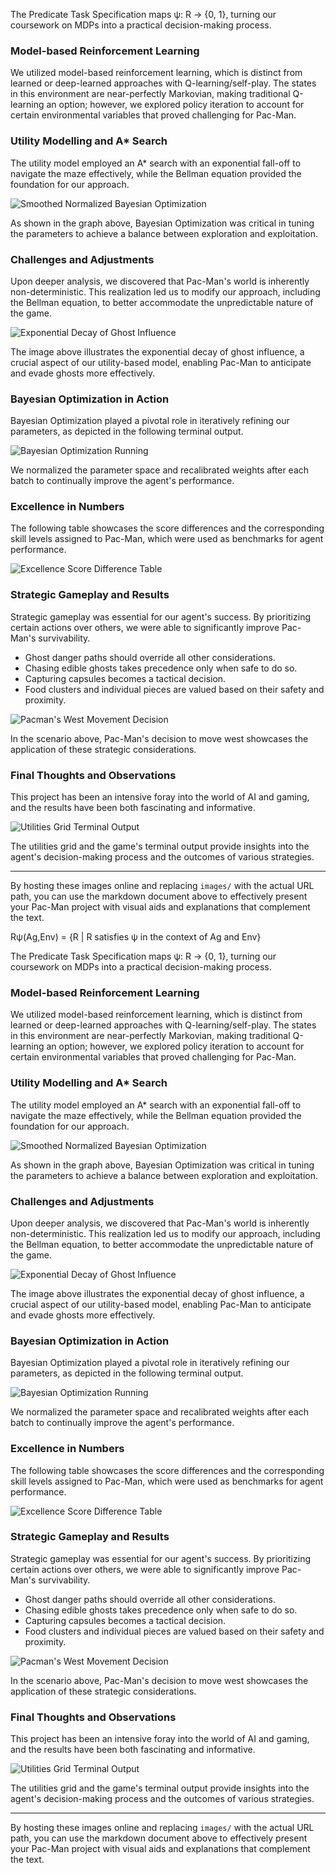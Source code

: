 
The Predicate Task Specification maps ψ: R → {0, 1}, turning our coursework on MDPs into a practical decision-making process.

### Model-based Reinforcement Learning

We utilized model-based reinforcement learning, which is distinct from learned or deep-learned approaches with Q-learning/self-play. The states in this environment are near-perfectly Markovian, making traditional Q-learning an option; however, we explored policy iteration to account for certain environmental variables that proved challenging for Pac-Man.

### Utility Modelling and A* Search

The utility model employed an A* search with an exponential fall-off to navigate the maze effectively, while the Bellman equation provided the foundation for our approach. 

![Smoothed Normalized Bayesian Optimization](images/Smoothed_Normalised_BO.jpg)

As shown in the graph above, Bayesian Optimization was critical in tuning the parameters to achieve a balance between exploration and exploitation.

### Challenges and Adjustments

Upon deeper analysis, we discovered that Pac-Man's world is inherently non-deterministic. This realization led us to modify our approach, including the Bellman equation, to better accommodate the unpredictable nature of the game.

![Exponential Decay of Ghost Influence](images/Ghost_Influence.jpg)

The image above illustrates the exponential decay of ghost influence, a crucial aspect of our utility-based model, enabling Pac-Man to anticipate and evade ghosts more effectively.

### Bayesian Optimization in Action

Bayesian Optimization played a pivotal role in iteratively refining our parameters, as depicted in the following terminal output.

![Bayesian Optimization Running](images/BO_running.jpg)

We normalized the parameter space and recalibrated weights after each batch to continually improve the agent's performance.

### Excellence in Numbers

The following table showcases the score differences and the corresponding skill levels assigned to Pac-Man, which were used as benchmarks for agent performance.

![Excellence Score Difference Table](images/Excellence.jpg)

### Strategic Gameplay and Results

Strategic gameplay was essential for our agent's success. By prioritizing certain actions over others, we were able to significantly improve Pac-Man's survivability.

- Ghost danger paths should override all other considerations.
- Chasing edible ghosts takes precedence only when safe to do so.
- Capturing capsules becomes a tactical decision.
- Food clusters and individual pieces are valued based on their safety and proximity.

![Pacman's West Movement Decision](images/West.jpg)

In the scenario above, Pac-Man's decision to move west showcases the application of these strategic considerations.

### Final Thoughts and Observations

This project has been an intensive foray into the world of AI and gaming, and the results have been both fascinating and informative.

![Utilities Grid Terminal Output](images/Terminal_Output.jpg)

The utilities grid and the game's terminal output provide insights into the agent's decision-making process and the outcomes of various strategies.

---

By hosting these images online and replacing `images/` with the actual URL path, you can use the markdown document above to effectively present your Pac-Man project with visual aids and explanations that complement the text.

Rψ​(Ag,Env) = {R | R satisfies ψ in the context of Ag and Env}


The Predicate Task Specification maps ψ: R → {0, 1}, turning our coursework on MDPs into a practical decision-making process.

### Model-based Reinforcement Learning

We utilized model-based reinforcement learning, which is distinct from learned or deep-learned approaches with Q-learning/self-play. The states in this environment are near-perfectly Markovian, making traditional Q-learning an option; however, we explored policy iteration to account for certain environmental variables that proved challenging for Pac-Man.

### Utility Modelling and A* Search

The utility model employed an A* search with an exponential fall-off to navigate the maze effectively, while the Bellman equation provided the foundation for our approach. 

![Smoothed Normalized Bayesian Optimization](images/Smoothed_Normalised_BO.jpg)

As shown in the graph above, Bayesian Optimization was critical in tuning the parameters to achieve a balance between exploration and exploitation.

### Challenges and Adjustments

Upon deeper analysis, we discovered that Pac-Man's world is inherently non-deterministic. This realization led us to modify our approach, including the Bellman equation, to better accommodate the unpredictable nature of the game.

![Exponential Decay of Ghost Influence](images/Ghost_Influence.jpg)

The image above illustrates the exponential decay of ghost influence, a crucial aspect of our utility-based model, enabling Pac-Man to anticipate and evade ghosts more effectively.

### Bayesian Optimization in Action

Bayesian Optimization played a pivotal role in iteratively refining our parameters, as depicted in the following terminal output.

![Bayesian Optimization Running](images/BO_running.jpg)

We normalized the parameter space and recalibrated weights after each batch to continually improve the agent's performance.

### Excellence in Numbers

The following table showcases the score differences and the corresponding skill levels assigned to Pac-Man, which were used as benchmarks for agent performance.

![Excellence Score Difference Table](images/Excellence.jpg)

### Strategic Gameplay and Results

Strategic gameplay was essential for our agent's success. By prioritizing certain actions over others, we were able to significantly improve Pac-Man's survivability.

- Ghost danger paths should override all other considerations.
- Chasing edible ghosts takes precedence only when safe to do so.
- Capturing capsules becomes a tactical decision.
- Food clusters and individual pieces are valued based on their safety and proximity.

![Pacman's West Movement Decision](images/West.jpg)

In the scenario above, Pac-Man's decision to move west showcases the application of these strategic considerations.

### Final Thoughts and Observations

This project has been an intensive foray into the world of AI and gaming, and the results have been both fascinating and informative.

![Utilities Grid Terminal Output](images/Terminal_Output.jpg)

The utilities grid and the game's terminal output provide insights into the agent's decision-making process and the outcomes of various strategies.

---

By hosting these images online and replacing `images/` with the actual URL path, you can use the markdown document above to effectively present your Pac-Man project with visual aids and explanations that complement the text.